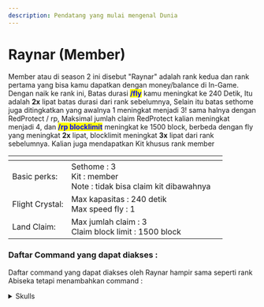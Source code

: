 ```yaml
---
description: Pendatang yang mulai mengenal Dunia
---
```


# Raynar (Member)

Member atau di season 2 ini disebut "Raynar" adalah rank kedua dan rank pertama yang bisa kamu dapatkan dengan money/balance di In-Game.\
Dengan naik ke rank ini, Batas durasi <mark style="color:blue;">**/fly**</mark> kamu meningkat ke 240 Detik, Itu adalah **2x** lipat batas durasi dari rank sebelumnya, Selain itu batas sethome juga ditingkatkan yang awalnya 1 meningkat menjadi 3! sama halnya dengan RedProtect / rp, Maksimal jumlah claim RedProtect kalian meningkat menjadi 4, dan <mark style="color:blue;">**/rp blocklimit**</mark> meningkat ke 1500 block, berbeda dengan fly yang meningkat **2x** lipat, blocklimit meningkat **3x** lipat dari rank sebelumnya. Kalian juga mendapatkan Kit khusus rank member

<table data-view="cards"><thead><tr><th></th><th></th><th></th></tr></thead><tbody><tr><td>Basic perks:</td><td>Sethome : 3<br>Kit : member<br>Note : tidak bisa claim kit dibawahnya </td><td></td></tr><tr><td>Flight Crystal:</td><td>Max kapasitas : 240 detik<br>Max speed fly : 1</td><td></td></tr><tr><td>Land Claim:</td><td>Max jumlah claim : 3<br>Claim block limit : 1500 block</td><td></td></tr></tbody></table>

### Daftar Command yang dapat diakses :

Daftar command yang dapat diakses oleh Raynar hampir sama seperti rank Abiseka tetapi menambahkan command :

<details>

<summary>Skulls</summary>

Menampilkan info dari skulls yang dipegang, cari skulls berdasarkan nama. Dan kamu bisa menyimpan skulls dibagian favorit : /skulls | /skull search \<pencarian> | /skulls inspect

</details>

